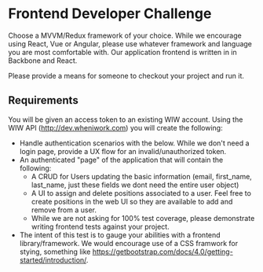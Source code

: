 # Frontend Developer Challenge

Choose a MVVM/Redux framework of your choice. While we encourage using React, Vue or Angular, please use whatever framework and language you are most comfortable with. Our application frontend is written in in Backbone and React.

Please provide a means for someone to checkout your project and run it.

## Requirements

You will be given an access token to an existing WIW account.  Using the WIW API (http://dev.wheniwork.com) you will create the following:

- Handle authentication scenarios with the below.  While we don't need a login page, provide a UX flow for an invalid/unauthorized token.
- An authenticated "page" of the application that will contain the following:
  - A CRUD for Users updating the basic information (email, first_name, last_name, just these fields we dont need the entire user object)
  - A UI to assign and delete positions associated to a user.  Feel free to create positions in the web UI so they are available to add and remove from a user.
  - While we are not asking for 100% test coverage, please demonstrate writing frontend tests against your project.
- The intent of this test is to gauge your abilities with a frontend library/framework.  We would encourage use of a CSS framwork for stying, something like https://getbootstrap.com/docs/4.0/getting-started/introduction/.

